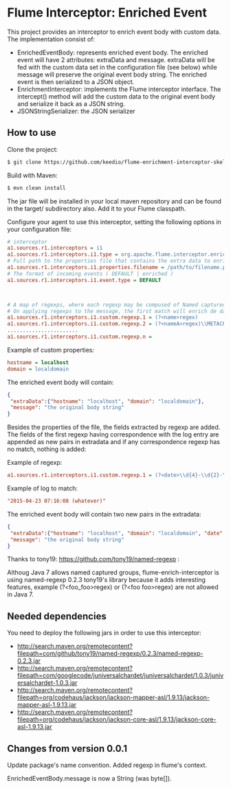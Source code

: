 # Flume Interceptor: Enriched Event

This project provides an interceptor to enrich event body with custom data. The implementation consist of:

- EnrichedEventBody: represents enriched event body. The enriched event will have 2 attributes: extraData and message.
    extraData will be fed with the custom data set in the configuration file (see below) while message will preserve
    the original event body string. The enriched event is then serialized to a JSON object.
- EnrichmentInterceptor: implements the Flume interceptor interface. The intercept() method will add the custom data
    to the original event body and serialize it back as a JSON string.
- JSONStringSerializer: the JSON serializer

## How to use

Clone the project:

```sh
$ git clone https://github.com/keedio/flume-enrichment-interceptor-skeleton.git
```

Build with Maven:

```sh
$ mvn clean install
```

The jar file will be installed in your local maven repository and can be found in the target/ subdirectory also. Add it
to your Flume classpath.

Configure your agent to use this interceptor, setting the following options in your configuration file:

```ini
# interceptor
a1.sources.r1.interceptors = i1
a1.sources.r1.interceptors.i1.type = org.apache.flume.interceptor.enrichment.EnrichmentInterceptor$EnrichmentBuilder
# Full path to the properties file that contains the extra data to enrich the event with
a1.sources.r1.interceptors.i1.properties.filename = /path/to/filename.properties
# The format of incoming events ( DEFAULT | enriched )
a1.sources.r1.interceptors.i1.event.type = DEFAULT



# A map of regexps, where each regexp may be composed of Named captured groups according syntax (?<name>regex).
# On applying regexps to the message, the first match will enrich de data.
a1.sources.r1.interceptors.i1.custom.regexp.1 = (?<name>regex)
a1.sources.r1.interceptors.i1.custom.regexp.2 = (?<nameA>regex)\\METACHARACTER(?<nameB>regex)\\..
.......................
a1.sources.r1.interceptors.i1.custom.regexp.n = 

```

Example of custom properties:
```ini
hostname = localhost
domain = localdomain
```

The enriched event body will contain:
```json
{
 "extraData":{"hostname": "localhost", "domain": "localdomain"},
 "message": "the original body string"
}
```

Besides the properties of the file, the fields extracted by regexp are added.
The fields of the first regexp having correspondence with the log entry are
appended as new pairs in extradata and if any correspondence regexp has no match,
nothing is added:

Example of regexp:
```ini
a1.sources.r1.interceptors.i1.custom.regexp.1 = (?<date>\\d{4}-\\d{2}-\\d{2}+)\\s(?<time>\\d{2}:\\d{2}:\\d{2}+)\\s
```
Example of log to match:
```ini
"2015-04-23 07:16:08 (whatever)"
```

The enriched event body will contain two new pairs in the extradata:
```json
{
 "extraData":{"hostname": "localhost", "domain": "localdomain", "date": "2015-04-23", "time": "07:16:08"},
 "message": "the original body string"
}
```



Thanks to tony19: https://github.com/tony19/named-regexp :

Althoug Java 7 allows named captured groups, flume-enrich-interceptor is using named-regexp 0.2.3 tony19's library because it adds
interesting features, example  (?\<foo_foo\>regex) or (?\<foo foo\>regex) are not allowed in Java 7.

## Needed dependencies

You need to deploy the following jars in order to use this interceptor:

* http://search.maven.org/remotecontent?filepath=com/github/tony19/named-regexp/0.2.3/named-regexp-0.2.3.jar
* http://search.maven.org/remotecontent?filepath=com/googlecode/juniversalchardet/juniversalchardet/1.0.3/juniversalchardet-1.0.3.jar
* http://search.maven.org/remotecontent?filepath=org/codehaus/jackson/jackson-mapper-asl/1.9.13/jackson-mapper-asl-1.9.13.jar
* http://search.maven.org/remotecontent?filepath=org/codehaus/jackson/jackson-core-asl/1.9.13/jackson-core-asl-1.9.13.jar

## Changes from version 0.0.1

Update package's name convention.
Added regexp in flume's context.

EnrichedEventBody.message is now a String (was byte[]).
